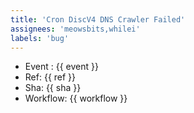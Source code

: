 ```yaml
---
title: 'Cron DiscV4 DNS Crawler Failed'
assignees: 'meowsbits,whilei'
labels: 'bug'
---
```


- Event : {{ event }}
- Ref: {{ ref }}
- Sha: {{ sha }}
- Workflow: {{ workflow }}
